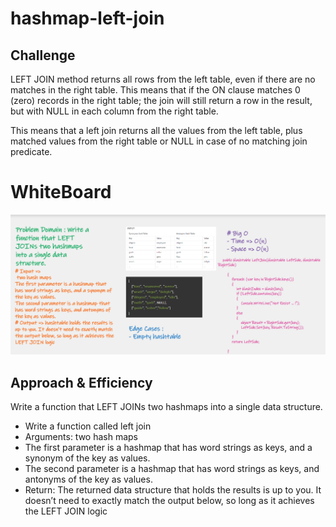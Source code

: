 ﻿# hashmap-left-join

## Challenge

LEFT JOIN method returns all rows from the left table, even if there are no matches in the right table. This means that if the ON clause matches 0 (zero) records in the right table; the join will still return a row in the result, but with NULL in each column from the right table.  


This means that a left join returns all the values from the left table, plus matched values from the right table or NULL in case of no matching join predicate. 

# WhiteBoard

![](../../img/LeftJoin.png)

## Approach & Efficiency

Write a function that LEFT JOINs two hashmaps into a single data structure.

- Write a function called left join  
- Arguments: two hash maps  
- The first parameter is a hashmap that has word strings as keys, and a synonym of the key as values.  
- The second parameter is a hashmap that has word strings as keys, and antonyms of the key as values.  
- Return: The returned data structure that holds the results is up to you. It doesn’t need to exactly match the output below, so long as it achieves the LEFT JOIN logic  

